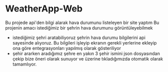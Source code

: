 # WeatherApp-Web
 Bu projede api'den bilgi alarak hava durumunu listeleyen bir site yaptım
 Bu projenin amacı istediğimiz bir şehrin hava durumunu görüntüleyebilmek
  * istediğimiz şehri aratabiliyoruz şehrin hava durumu bilgilerini api sayesinde alıyoruz. Bu bilgileri işleyip ekranın gerekli yerlerine ekleyip ona göre entegrasyonları yapılmış olarak gösteriliyor
  * şehir ararken aradığımız şehre en yakın 3 şehir ismini json dosyasından çekip bize öneri olarak sunuyor ve üzerine tıkladığımızda otomatik olarak tamamlıyor.
 
